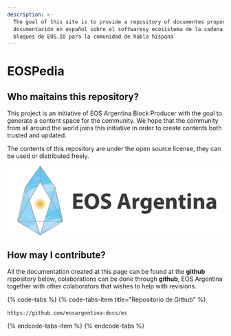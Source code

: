 ```yaml
---
description: >-
  The goal of this site is to provide a repository of documentes proporcionar
  documentación en español sobre el softwaresy ecosistema de la cadena de
  bloques de EOS.IO para la comunidad de habla hispana
---
```


# EOSPedia

## Who maitains this repository?

This project is an initiative of EOS Argentina Block Producer with the goal to generate a content space for the community.  We hope that the community from all around the world joins this initiative in order to create contents both trusted and updated.

The contents of this repository are under the open source license, they can be used or distributed freely.

![](.gitbook/assets/navigation-logo.png)

## How may I contribute?

All the documentation created at this page can be found at the **github** repository below, colaborations can be done through **github**, EOS Argentina together with other colaborators that wishes to help with revisions.

{% code-tabs %}
{% code-tabs-item title="Repositorio de Github" %}
```text
https://github.com/eosargentina-docs/es
```
{% endcode-tabs-item %}
{% endcode-tabs %}




